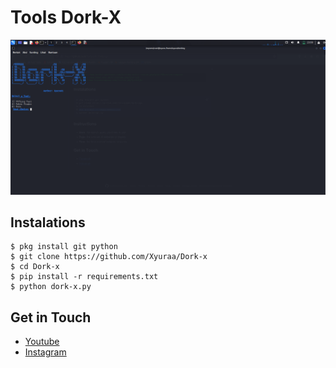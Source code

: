 # Tools Dork-X
<img src="Dork-X.png"/>

## Instalations
```
$ pkg install git python
$ git clone https://github.com/Xyuraa/Dork-x
$ cd Dork-x
$ pip install -r requirements.txt
$ python dork-x.py
```

## Get in Touch
- [Youtube](https://youtube.com/@xyura_mods01?si=zdlj1znvKh-XP1Ax)
- [Instagram](https://instagram.com/xyura011)
